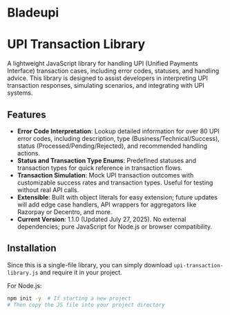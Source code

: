 # Bladeupi

# UPI Transaction Library

A lightweight JavaScript library for handling UPI (Unified Payments Interface) transaction cases, including error codes, statuses, and handling advice. This library is designed to assist developers in interpreting UPI transaction responses, simulating scenarios, and integrating with UPI systems.

## Features
- **Error Code Interpretation**: Lookup detailed information for over 80 UPI error codes, including description, type (Business/Technical/Success), status (Processed/Pending/Rejected), and recommended handling actions.
- **Status and Transaction Type Enums**: Predefined statuses and transaction types for quick reference in transaction flows.
- **Transaction Simulation**: Mock UPI transaction outcomes with customizable success rates and transaction types. Useful for testing without real API calls.
- **Extensible**: Built with object literals for easy extension; future updates will add edge case handlers, API wrappers for aggregators like Razorpay or Decentro, and more.
- **Current Version**: 1.1.0 (Updated July 27, 2025). No external dependencies; pure JavaScript for Node.js or browser compatibility.

## Installation
Since this is a single-file library, you can simply download `upi-transaction-library.js` and require it in your project.

For Node.js:
```bash
npm init -y  # If starting a new project
# Then copy the JS file into your project directory

